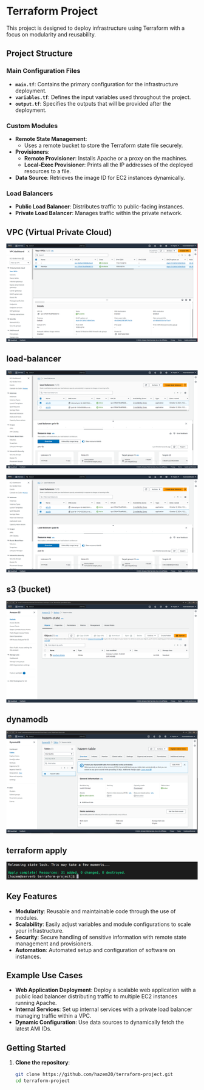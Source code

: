# Terraform Project
 
This project is designed to deploy infrastructure using Terraform with a focus on modularity and reusability.
 
## Project Structure
 
### Main Configuration Files
- **`main.tf`**: Contains the primary configuration for the infrastructure deployment.
- **`variables.tf`**: Defines the input variables used throughout the project.
- **`output.tf`**: Specifies the outputs that will be provided after the deployment.
 
### Custom Modules
- **Remote State Management**:
  - Uses a remote bucket to store the Terraform state file securely.
- **Provisioners**:
  - **Remote Provisioner**: Installs Apache or a proxy on the machines.
  - **Local-Exec Provisioner**: Prints all the IP addresses of the deployed resources to a file.
- **Data Source**: Retrieves the image ID for EC2 instances dynamically.
 
### Load Balancers
- **Public Load Balancer**: Distributes traffic to public-facing instances.
- **Private Load Balancer**: Manages traffic within the private network.

## VPC (Virtual Private Cloud)
 
![VPC](screen/vpc.PNG)


## load-balancer
 
![load-balancer](screen/loadbalancer.PNG)

![load-balancer](screen/loadbalancer2.PNG)


## s3 (bucket)
![s3](screen/s3.PNG)

## dynamodb
![dynamodb](screen/dynamodb.PNG)

## terraform apply
![console](screen/console.PNG)



 
## Key Features
- **Modularity**: Reusable and maintainable code through the use of modules.
- **Scalability**: Easily adjust variables and module configurations to scale your infrastructure.
- **Security**: Secure handling of sensitive information with remote state management and provisioners.
- **Automation**: Automated setup and configuration of software on instances.
 
## Example Use Cases
- **Web Application Deployment**: Deploy a scalable web application with a public load balancer distributing traffic to multiple EC2 instances running Apache.
- **Internal Services**: Set up internal services with a private load balancer managing traffic within a VPC.
- **Dynamic Configuration**: Use data sources to dynamically fetch the latest AMI IDs.
 
## Getting Started
1. **Clone the repository**:
   ```bash
   git clone https://github.com/hazem20/terraform-project.git
   cd terraform-project
